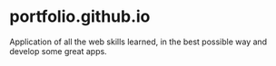 # portfolio.github.io
Application of all the web skills learned, in the best possible way and develop some great apps.
